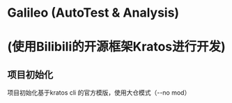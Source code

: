 # Galileo (AutoTest & Analysis)

# (使用Bilibili的开源框架Kratos进行开发)

## 项目初始化
项目初始化基于kratos cli 的官方模版，使用大仓模式（--no mod）
